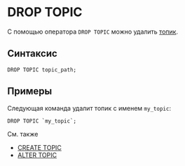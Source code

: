 # DROP TOPIC

С помощью оператора `DROP TOPIC` можно удалить [топик](../../../../concepts/datamodel/topic).

## Синтаксис

```yql
DROP TOPIC topic_path;
```

## Примеры

Следующая команда удалит топик с именем `my_topic`:

```yql
DROP TOPIC `my_topic`;
```

См. также
* [CREATE TOPIC](create-topic.md)
* [ALTER TOPIC](alter-topic.md)

